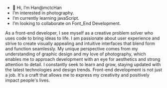 - 👋 Hi, I’m Han@mctcHan
- I’m interested in photography.
- I’m currently learning javaScript.
- I’m looking to collaborate on Font_End Development.

As a front-end developer, I see myself as a creative problem solver who uses code to bring ideas to life. I am passionate about user experience and strive to create visually appealing and intuitive interfaces that blend form and function seamlessly. My unique perspective comes from my understanding of graphic design and my love of photography, which enables me to approach development with an eye for aesthetics and strong attention to detail. I constantly seek to learn and grow, staying updated with the latest technologies and design trends. Front-end development is not just a job. It's a craft that allows me to express my creativity and positively impact people's lives.
